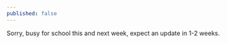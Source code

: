 ```yaml
---
published: false
---
```


Sorry, busy for school this and next week, expect an update in 1-2 weeks.
